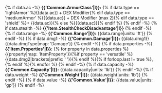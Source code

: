 {% if data.ac -%}
**{{'Common.ArmorClass'|l}}:** {% if data.type == 'lightArmor' %}{{data.ac}} + DEX Modifier{% elif data.type == 'mediumArmor' %}{{data.ac}} + DEX Modifier (max 2){% elif data.type == 'shield' %}+ {{data.ac}}{% else %}{{data.ac}}{% endif %}
{% endif -%}
{% if data.stealth -%}
**{{'Item.StealthCheckDisadvantage'|l}}** 
{% endif -%}
{% if data.range -%}
**{{'Common.Range'|l}}:** {{data.range|units: 'ft'}}
{% endif -%}
{% if data.dmg1 -%}
**{{'Common.Damage'|l}}:** {{data.dmg1}} {{data.dmgType|map: 'Damage'}}
{% endif -%}
{% if data.properties -%}
**{{'Item.Properties'|l}}:** {% for property in data.properties %}{{property|map: 'ItemProperty'}}{%if property == 'versatile' %}{{data.dmg2|brackets|prefix: ' '}}{% endif %}{% if forloop.last != true %}, {% endif %}{% endfor %}
{% endif -%}
{% if data.capacity -%}
**{{'Common.Capacity'|l}}:** {{data.capacity|units: 'lb'}}
{% endif -%}
{% if data.weight -%}
**{{'Common.Weight'|l}}:** {{data.weight|units: 'lb'}}
{% endif -%}
{% if data.value -%}
**{{'Common.Value'|l}}:** {{data.value|units: 'gp'}}
{% endif -%}
